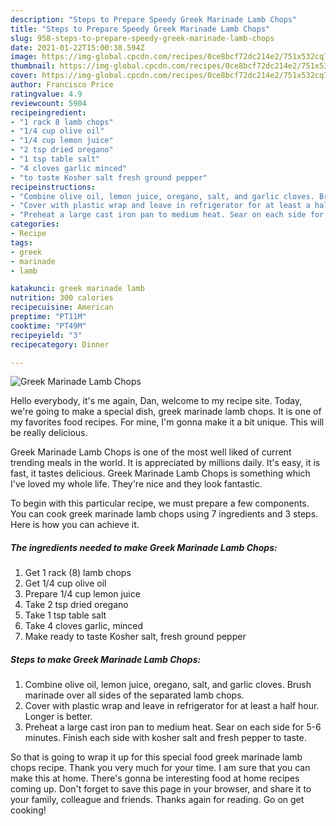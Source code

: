 ```yaml
---
description: "Steps to Prepare Speedy Greek Marinade Lamb Chops"
title: "Steps to Prepare Speedy Greek Marinade Lamb Chops"
slug: 958-steps-to-prepare-speedy-greek-marinade-lamb-chops
date: 2021-01-22T15:00:38.594Z
image: https://img-global.cpcdn.com/recipes/0ce8bcf72dc214e2/751x532cq70/greek-marinade-lamb-chops-recipe-main-photo.jpg
thumbnail: https://img-global.cpcdn.com/recipes/0ce8bcf72dc214e2/751x532cq70/greek-marinade-lamb-chops-recipe-main-photo.jpg
cover: https://img-global.cpcdn.com/recipes/0ce8bcf72dc214e2/751x532cq70/greek-marinade-lamb-chops-recipe-main-photo.jpg
author: Francisco Price
ratingvalue: 4.9
reviewcount: 5904
recipeingredient:
- "1 rack 8 lamb chops"
- "1/4 cup olive oil"
- "1/4 cup lemon juice"
- "2 tsp dried oregano"
- "1 tsp table salt"
- "4 cloves garlic minced"
- "to taste Kosher salt fresh ground pepper"
recipeinstructions:
- "Combine olive oil, lemon juice, oregano, salt, and garlic cloves. Brush marinade over all sides of the separated lamb chops."
- "Cover with plastic wrap and leave in refrigerator for at least a half hour. Longer is better."
- "Preheat a large cast iron pan to medium heat. Sear on each side for 5-6 minutes. Finish each side with kosher salt and fresh pepper to taste."
categories:
- Recipe
tags:
- greek
- marinade
- lamb

katakunci: greek marinade lamb 
nutrition: 300 calories
recipecuisine: American
preptime: "PT11M"
cooktime: "PT49M"
recipeyield: "3"
recipecategory: Dinner

---
```



![Greek Marinade Lamb Chops](https://img-global.cpcdn.com/recipes/0ce8bcf72dc214e2/751x532cq70/greek-marinade-lamb-chops-recipe-main-photo.jpg)

Hello everybody, it's me again, Dan, welcome to my recipe site. Today, we're going to make a special dish, greek marinade lamb chops. It is one of my favorites food recipes. For mine, I'm gonna make it a bit unique. This will be really delicious.



Greek Marinade Lamb Chops is one of the most well liked of current trending meals in the world. It is appreciated by millions daily. It's easy, it is fast, it tastes delicious. Greek Marinade Lamb Chops is something which I've loved my whole life. They're nice and they look fantastic.


To begin with this particular recipe, we must prepare a few components. You can cook greek marinade lamb chops using 7 ingredients and 3 steps. Here is how you can achieve it.

<!--inarticleads1-->

##### The ingredients needed to make Greek Marinade Lamb Chops:

1. Get 1 rack (8) lamb chops
1. Get 1/4 cup olive oil
1. Prepare 1/4 cup lemon juice
1. Take 2 tsp dried oregano
1. Take 1 tsp table salt
1. Take 4 cloves garlic, minced
1. Make ready to taste Kosher salt, fresh ground pepper




<!--inarticleads2-->

##### Steps to make Greek Marinade Lamb Chops:

1. Combine olive oil, lemon juice, oregano, salt, and garlic cloves. Brush marinade over all sides of the separated lamb chops.
1. Cover with plastic wrap and leave in refrigerator for at least a half hour. Longer is better.
1. Preheat a large cast iron pan to medium heat. Sear on each side for 5-6 minutes. Finish each side with kosher salt and fresh pepper to taste.




So that is going to wrap it up for this special food greek marinade lamb chops recipe. Thank you very much for your time. I am sure that you can make this at home. There's gonna be interesting food at home recipes coming up. Don't forget to save this page in your browser, and share it to your family, colleague and friends. Thanks again for reading. Go on get cooking!
